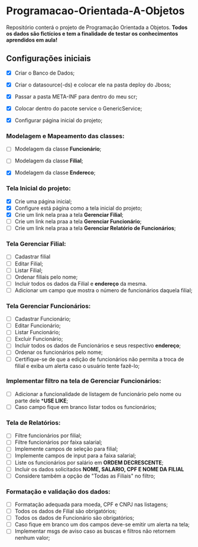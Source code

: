 # Programacao-Orientada-A-Objetos
Repositório conterá o projeto de Programação Orientada a Objetos. **Todos os dados são fictícios e tem a finalidade de testar os conhecimentos aprendidos em aula!**

## Configurações iniciais
- [X] Criar o Banco de Dados;
- [X] Criar o datasource(-ds) e colocar ele na pasta deploy do Jboss;
- [X] Passar a pasta META-INF para dentro do meu scr;
- [X] Colocar dentro do pacote service o GenericService;
- [X] Configurar página inicial do projeto;


### Modelagem e Mapeamento das classes:
- [ ] Modelagem da classe **Funcionário**;
- [ ] Modelagem da classe **Filial**;
- [X] Modelagem da classe **Endereco**;


### Tela Inicial do projeto:
- [X] Crie uma página inicial;
- [X] Configure está página como a tela inicial do projeto;
- [X] Crie um link nela praa a tela **Gerenciar Filial**;
- [ ] Crie um link nela praa a tela **Gerenciar Funcionário**;
- [ ] Crie um link nela praa a tela **Gerenciar Relatório de Funcionários**;

### Tela Gerenciar Filial:
- [ ] Cadastrar filial
- [ ] Editar Filial;
- [ ] Listar Filial;
- [ ] Ordenar filiais pelo nome;
- [ ] Incluir todos os dados da Filial e **endereço** da mesma.
- [ ] Adicionar um campo que mostra o número de funcionários daquela filial;

### Tela Gerenciar Funcionários:
- [ ] Cadastrar Funcionário;
- [ ] Editar Funcionário;
- [ ] Listar Funcionário;
- [ ] Excluir Funcionário;
- [ ] Incluir todos os dados de Funcionários e seus respectivo **endereço**;
- [ ] Ordenar os funcionários pelo nome;
- [ ] Certifique-se de que a edição de funcionários não permita a troca de filial e exiba um alerta caso o usuário tente fazê-lo;

### Implementar filtro na tela de Gerenciar Funcionários:
- [ ] Adicionar a funcionalidade de listagem de funcionário pelo nome ou parte dele ***USE LIKE**;
- [ ] Caso campo fique em branco listar todos os funcionários;

### Tela de Relatórios:
- [ ] Filtre funcionários por filial;
- [ ] Filtre funcionários por faixa salarial;
- [ ] Implemente campos de seleção para filial;
- [ ] Implemente campos de input para a faixa salarial;
- [ ] Liste os funcionários por salário em **ORDEM DECRESCENTE**;
- [ ] Incluir os dados solicitados **NOME, SALARIO, CPF E NOME DA FILIAL**
- [ ] Considere também a opção de "Todas as Filiais" no filtro;

### Formatação e validação dos dados:
- [ ] Formatação adequada para moeda, CPF e CNPJ nas listagens;
- [ ] Todos os dados de Filial são obrigatórios;
- [ ] Todos os dados de Funcionário são obrigatórios;
- [ ] Caso fique em branco um dos campos deve-se emitir um alerta na tela;
- [ ] Implementar msgs de aviso caso as buscas e filtros não retornem nenhum valor;
